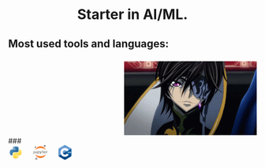 <h1 align="center">Starter in AI/ML.</h1>

## Most used tools and languages:

### 
<div align="right">
  <img height="150" src="https://github.com/uylag/uylag/blob/main/github1.gif" />
</div>
###
<div align="left">
  <img src="https://github.com/devicons/devicon/blob/v2.17.0/icons/python/python-original.svg" height="30" alt="python logo"  />
  <img width="12" />
  <img src="https://github.com/devicons/devicon/blob/v2.17.0/icons/jupyter/jupyter-original-wordmark.svg" height="30" alt="jupyter logo" />
  <img width="12" />
  <img src="https://github.com/devicons/devicon/blob/v2.17.0/icons/cplusplus/cplusplus-original.svg" height="30" alt="jupyter logo" />
  <img width="12" />
</div>

